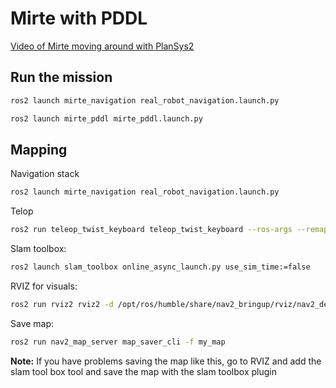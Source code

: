 # Mirte with PDDL

[Video of Mirte moving around with PlanSys2](https://www.youtube.com/shorts/LW3ei5E4KZw)

## Run the mission

```Bash
ros2 launch mirte_navigation real_robot_navigation.launch.py
```

```Bash
ros2 launch mirte_pddl mirte_pddl.launch.py
```

## Mapping

Navigation stack
```Bash
ros2 launch mirte_navigation real_robot_navigation.launch.py
```

Telop
```Bash
ros2 run teleop_twist_keyboard teleop_twist_keyboard --ros-args --remap cmd_vel:=/mirte_base_controller/cmd_vel
```

Slam toolbox:
```Bash
ros2 launch slam_toolbox online_async_launch.py use_sim_time:=false
```

RVIZ for visuals:
```Bash
ros2 run rviz2 rviz2 -d /opt/ros/humble/share/nav2_bringup/rviz/nav2_default_view.rviz
```

Save map:
```Bash
ros2 run nav2_map_server map_saver_cli -f my_map
```
**Note:** If you have problems saving the map like this, go to RVIZ and add the slam tool box tool and save the map with the slam toolbox plugin
